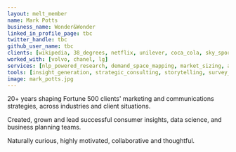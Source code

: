 ```yaml
---
layout: melt_member
name: Mark Potts
business_name: Wonder&Wonder
linked_in_profile_page: tbc
twitter_handle: tbc
github_user_name: tbc
clients: [wikipedia, 38_degrees, netflix, unilever, coca_cola, sky_sports, facebook, expedia]
worked_with: [volvo, chanel, lg]
services: [nlp_powered_research, demand_space_mapping, market_sizing, audience_profiling, proposition_and_asset_development, customer_segmentation]
tools: [insight_generation, strategic_consulting, storytelling, survey_design_and_execution, advanced_survey_analysis_methods, project_management]
image: mark_potts.jpg
---
```


20+ years shaping Fortune 500 clients' marketing and communications strategies, across industries and client situations.

Created, grown and lead successful consumer insights, data science, and business planning teams.

Naturally curious, highly motivated, collaborative and thoughtful.
